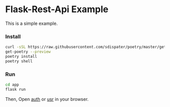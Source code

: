 Flask-Rest-Api Example
===========================

This is a simple example.

### Install
```bash
curl -sSL https://raw.githubusercontent.com/sdispater/poetry/master/get-poetry.py
get-poetry --preview
poetry install
poetry shell
```

### Run
```bash
cd app
flask run
```

Then, Open [auth](http://127.0.0.1:5000/redoc-ui/auth) or [usr](http://127.0.0.1:5000/redoc-ui/usr) in your browser.
